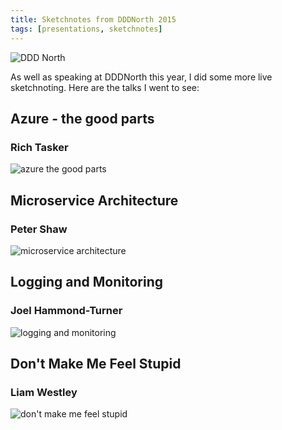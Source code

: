 ```yaml
---
title: Sketchnotes from DDDNorth 2015
tags: [presentations, sketchnotes]
---
```


<img src="/assets/img/posts/sketchotes-from-dddnorth-2015/dddnorth-logo.png" class="u-max-full-width" alt="DDD North" />

As well as speaking at DDDNorth this year, I did some more live sketchnoting. Here are the talks I went to see:

## Azure - the good parts

### Rich Tasker

![azure the good parts](/assets/img/posts/sketchotes-from-dddnorth-2015/azure-the-good-parts.jpg "Rich Tasker")

## Microservice Architecture

### Peter Shaw

![microservice architecture](/assets/img/posts/sketchotes-from-dddnorth-2015/microservice-architecture.jpg "Peter Shaw")

## Logging and Monitoring

### Joel Hammond-Turner

![logging and monitoring](/assets/img/posts/sketchotes-from-dddnorth-2015/logging-and-monitoring.jpg "Joel Hammond-Turner")

## Don't Make Me Feel Stupid

### Liam Westley

![don't make me feel stupid](/assets/img/posts/sketchotes-from-dddnorth-2015/dont-make-me-feel-stupid.jpg "Liam Westley")
